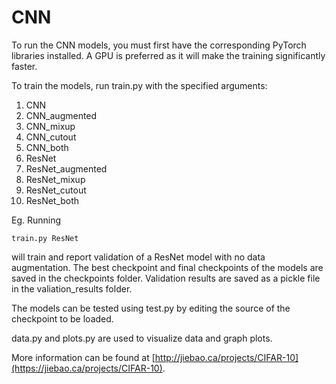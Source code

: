 # CNN
To run the CNN models, you must first have the corresponding PyTorch libraries installed. A GPU is preferred as it will make the training significantly faster.

To train the models, run train.py with the specified arguments: 
1. CNN
2. CNN_augmented
3. CNN_mixup
4. CNN_cutout
5. CNN_both
6. ResNet
7. ResNet_augmented
8. ResNet_mixup
9. ResNet_cutout
10. ResNet_both

Eg. Running 
```buildoutcfg
train.py ResNet
```
 will train and report validation of a ResNet model with no data augmentation. The best checkpoint and final checkpoints of the models are saved in the checkpoints folder. Validation results are saved as a pickle file in the valiation_results folder. 
 
 The models can be tested using test.py by editing the source of the checkpoint to be loaded. 
 
 data.py and plots.py are used to visualize data and graph plots.
 
 More information can be found at [http://jiebao.ca/projects/CIFAR-10](https://jiebao.ca/projects/CIFAR-10).
